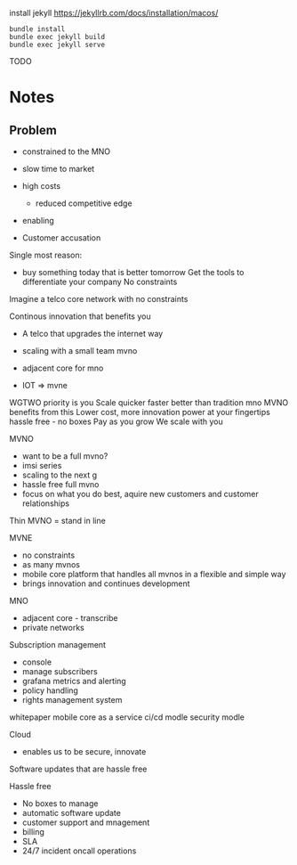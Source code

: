 install jekyll https://jekyllrb.com/docs/installation/macos/

`bundle install`  
`bundle exec jekyll build`  
`bundle exec jekyll serve`  


TODO


# Notes
## Problem
- constrained to the MNO
- slow time to market
- high costs
  - reduced competitive edge

- enabling
- Customer accusation 

Single most reason: 
- buy something today that is better tomorrow
Get the tools to differentiate your company
No constraints

Imagine a telco core network with no constraints

Continous innovation that benefits you
- A telco that upgrades the internet way

- scaling with a small team mvno
- adjacent core for mno
- IOT => mvne

WGTWO priority is you
Scale quicker faster better than tradition mno
MVNO benefits from this
Lower cost, more innovation power at your fingertips
hassle free - no boxes
Pay as you grow
We scale with you

MVNO
- want to be a full mvno?
- imsi series
- scaling to the next g
- hassle free full mvno
- focus on what you do best, aquire new customers and customer relationships

Thin MVNO = stand in line

MVNE
- no constraints
- as many mvnos 
- mobile core platform that handles all mvnos in a flexible and simple way
- brings innovation and continues development

MNO
- adjacent core - transcribe
- private networks


Subscription management
- console
- manage subscribers 
- grafana metrics and alerting
- policy handling
- rights management system


whitepaper
mobile core as a service
ci/cd modle
security modle

Cloud
- enables us to be secure, innovate

Software updates that are hassle free

Hassle free 
- No boxes to manage
- automatic software update
- customer support and mnagement
- billing
- SLA
- 24/7 incident oncall operations